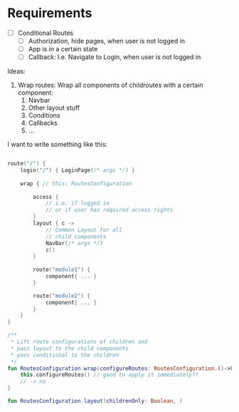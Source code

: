# Requirements

- [ ] Conditional Routes
  - [ ] Authorization, hide pages, when user is not logged in
  - [ ] App is in a certain state
  - [ ] Callback: I.e. Navigate to Login, when user is not logged in

Ideas:
1. Wrap routes: Wrap all components of childroutes with a certain component:
   1. Navbar
   2. Other layout stuff
   3. Conditions 
   4. Callbacks
   5. ...


I want to write something like this:

```kotlin

route("/") {
    login("/") { LoginPage(/* args */) }
    
    wrap { // this: RoutesConfiguration 
         
        access { 
            // i.e. if logged in
            // or if user has required access rights
        }
        layout { c ->
            // Common Layout for all
            // child components
            NavBar(/* args */)
            c()
        }
        
        route("module1") {
            component{ ... }   
        }

        route("module2") {
            component{ ... }
        }
    }
}

/**
 * Lift route configurations of children and
 * pass layout to the child components
 * pass conditional to the children
 */
fun RoutesConfiguration.wrap(configureRoutes: RoutesConfiguration.()->Unit) {
    this.configureRoutes() // good to apply it immediately??
    // -> no
}

fun RoutesConfiguration.layout(childrenOnly: Boolean, )

```


